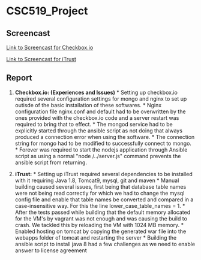 # CSC519_Project

## Screencast

[Link to Screencast for Checkbox.io](https://youtu.be/OCA_n2SMaW8)

[Link to Screencast for iTrust](https://www.youtube.com/watch?v=q5V9WWbfegw&feature=youtu.be)

## Report
  
  1. **Checkbox.io: (Experiences and Issues)** 
    * Setting up checkbox.io required several configuration settings for mongo and nginx to set up outisde of the basic installation of these softwares.
    * Nginx configuration file nginx.conf and default had to be overwritten by the ones provided with the checkbox.io code and a server restart was required to bring that to effect. 
    * The mongod service had to be explicitly started through the ansible script as not doing that always produced a connection error when using the software.
    * The connection string for mongo had to be modified to successfully connect to mongo.
    * Forever was required to start the nodejs application through Ansible script as using a normal "node /../server.js" command prevents the ansible script from returning.  
    
  2. **iTrust:**
    * Setting up iTrust required several dependencies to be installed with it requiring Java 1.8, Tomcat9, mysql, git and
      maven
    * Manual building caused several issues, first being that database table names were not being read correctly for which
      we had to change the mysql config file and enable that table names be converted and compared in a case-insensitive way. For this the line lower_case_table_names	= 1.
    * After the tests passed while building that the default memory allocated for the VM's by vagrant was not enough and
      was causing the build to crash. We tackled this by reloading the VM with 1024 MB memory.
    * Enabled hosting on tomcat by copying the generated war file into the webapps folder of tomcat and restarting the
      server
    * Building the ansible script to install java 8 had a few challenges as we need to enable answer to license agreement
    

      

